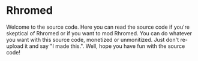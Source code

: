 # Rhromed
Welcome to the source code. Here you can read the source code if you're skeptical of Rhromed or if you want to mod Rhromed. 
You can do whatever you want with this source code, monetized or unmonitized. Just don't re-upload it and say "I made this.". 
Well, hope you have fun with the source code!
